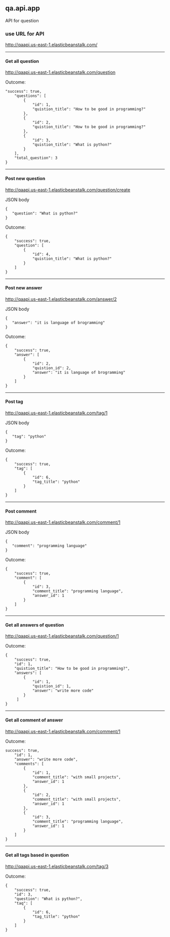 qa.api.app
---

API for question 

### use URL for API
http://qaapi.us-east-1.elasticbeanstalk.com/

---
#### Get all question


http://qaapi.us-east-1.elasticbeanstalk.com/question

Outcome:

```
"success": true, 
    "questions": [
        {
            "id": 1,
            "quistion_title": "How to be good in programming?"
        },
        {
            "id": 2,
            "quistion_title": "How to be good in programming?"
        },
        {
            "id": 3,
            "quistion_title": "What is python?"
        }
    ],
    "total_question": 3
}
```

---
#### Post new question


http://qaapi.us-east-1.elasticbeanstalk.com/question/create

JSON body

```
{
   "question": "What is python?"
}
```

Outcome:

```
{
    "success": true,
    "question": [
        {
            "id": 4,
            "quistion_title": "What is python?"
        }
    ]
}
```

---
#### Post new answer


http://qaapi.us-east-1.elasticbeanstalk.com/answer/2

JSON body

```
{
   "answer": "it is language of brogramming"
}
```

Outcome:

```
{
    "success": true,
    "answer": [
        {
            "id": 2,
            "quistion_id": 2,
            "answer": "it is language of brogramming"
        }
    ]
}
```
---
#### Post tag


http://qaapi.us-east-1.elasticbeanstalk.com/tag/1

JSON body

```
{
   "tag": "python"
}
```

Outcome:

```
{
    "success": true,
    "tag": [
        {
            "id": 6,
            "tag_title": "python"
        }
    ]
}
```

---
#### Post comment


http://qaapi.us-east-1.elasticbeanstalk.com/comment/1

JSON body

```
{
   "comment": "programming language"
}
```

Outcome:

```
{
    "success": true,
    "comment": [
        {
            "id": 3,
            "comment_title": "programming language",
            "answer_id": 1
        }
    ]
}
```

---
#### Get all answers of question


http://qaapi.us-east-1.elasticbeanstalk.com/question/1

Outcome:

```
{
    "success": true,
    "id": 1,
    "quistion_title": "How to be good in programming?",
    "answers": [
        {
            "id": 1,
            "quistion_id": 1,
            "answer": "write more code"
        }
     ]
}
```

---
#### Get all comment of answer


http://qaapi.us-east-1.elasticbeanstalk.com/comment/1

Outcome:

```
success": true,
    "id": 1,
    "answer": "write more code",
    "comments": [
        {
            "id": 1,
            "comment_title": "with small projects",
            "answer_id": 1
        },
        {
            "id": 2,
            "comment_title": "with small projects",
            "answer_id": 1
        },
        {
            "id": 3,
            "comment_title": "programming language",
            "answer_id": 1
        }
    ]
}
```

---
#### Get all tags based in question


http://qaapi.us-east-1.elasticbeanstalk.com/tag/3

Outcome:


```
{
    "success": true,
    "id": 3,
    "question": "What is python?",
    "taq": [
        {
            "id": 6,
            "tag_title": "python"
        }
    ]
}
```
